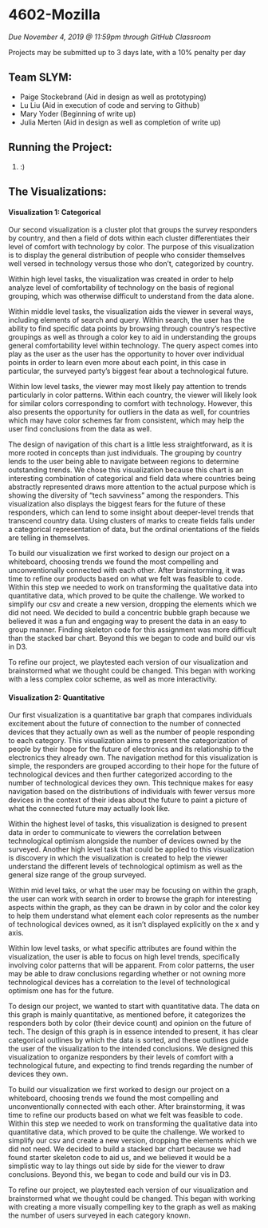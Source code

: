 # 4602-Mozilla
*Due November 4, 2019 @ 11:59pm through GitHub Classroom*

Projects may be submitted up to 3 days late, with a 10% penalty per day
## Team SLYM:
<ul>
  <li>Paige Stockebrand (Aid in design as well as prototyping)</li>
  <li>Lu Liu (Aid in execution of code and serving to Github)</li>
  <li>Mary Yoder (Beginning of write up)</li>
  <li>Julia Merten (Aid in design as well as completion of write up)</li>
</ul>

## Running the Project:
<ol>
  <li>:)</li>
</ol>

## The Visualizations:
#### Visualization 1: Categorical
Our second visualization is a cluster plot that groups the survey responders by country, and then a field of dots within each cluster differentiates their level of comfort with technology by color. The purpose of this visualization is to display the general distribution of people who consider themselves well versed in technology versus those who don’t, categorized by country. 

Within high level tasks, the visualization was created in order to help analyze level of comfortability of technology on the basis of regional grouping, which was otherwise difficult to understand from the data alone. 

Within middle level tasks, the visualization aids the viewer in several ways, including elements of search and query. Within search, the user has the ability to find specific data points by browsing through country’s respective groupings as well as through a color key to aid in understanding the groups general comfortability level within technology. The query aspect comes into play as the user as the user has the opportunity to hover over individual points in order to learn even more about each point, in this case in particular, the surveyed party’s biggest fear about a technological future. 

Within low level tasks, the viewer may most likely pay attention to trends particularly in color patterns. Within each country, the viewer will likely look for similar colors corresponding to comfort with technology. However, this also presents the opportunity for outliers in the data as well, for countries which may have color schemes far from consistent, which may help the user find conclusions from the data as well.

The design of navigation of this chart is a little less straightforward, as it is more rooted in concepts than just individuals. The grouping by country lends to the user being able to navigate between regions to determine outstanding trends. We chose this visualization because this chart is an interesting combination of categorical and field data where countries being abstractly represented draws more attention to the actual purpose which is showing the diversity of “tech savviness” among the responders. This visualization also displays the biggest fears for the future of these responders, which can lend to some insight about deeper-level trends that transcend country data. Using clusters of marks to create fields falls under a categorical representation of data, but the ordinal orientations of the fields are telling in themselves. 

To build our visualization we first worked to design our project on a whiteboard, choosing trends we found the most compelling and unconventionally connected with each other. After brainstorming, it was time to refine our products based on what we felt was feasible to code.  Within this step we needed to work on transforming the qualitative data into quantitative data, which proved to be quite the challenge. We worked to simplify our csv and create a new version, dropping the elements which we did not need. We decided to build a concentric bubble graph because we believed it was a fun and engaging way to present the data in an easy to group manner. Finding skeleton code for this assignment was more difficult than the stacked bar chart. Beyond this we began to code and build our vis in D3.

To refine our project, we playtested each version of our visualization and brainstormed what we thought could be changed. This began with working with a less complex color scheme, as well as more interactivity. 


#### Visualization 2: Quantitative
Our first visualization is a quantitative bar graph that compares individuals excitement about the future of connection to the number of connected devices that they actually own as well as the number of people responding to each category. This visualization aims to present the categorization of people by their hope for the future of electronics and its relationship to the electronics they already own. The navigation method for this visualization is simple, the responders are grouped according to their hope for the future of technological devices and then further categorized according to the number of technological devices they own. This technique makes for easy navigation based on the distributions of individuals with fewer versus more devices in the context of their ideas about the future to paint a picture of what the connected future may actually look like. 

Within the highest level of tasks, this visualization is designed to present data in order to communicate to viewers the correlation between technological optimism alongside the number of devices owned by the surveyed. Another high level task that could be applied to this visualization is discovery in which the visualization is created to help the viewer understand the different levels of technological optimism as well as the general size range of the group surveyed.

Within mid level taks, or what the user may be focusing on within the graph, the user can work with search in order to browse the graph for interesting aspects within the graph, as they can be drawn in by color and the color key to help them understand what element each color represents as the number of technological devices owned, as it isn’t displayed explicitly on the x and y axis. 

Within low level tasks, or what specific attributes are found within the visualization, the user is able to focus on high level trends, specifically involving color patterns that will be apparent. From color patterns, the user may be able to draw conclusions regarding whether or not owning more technological devices has a correlation to the level of technological optimism one has for the future. 

To design our project, we wanted to start with quantitative data. The data on this graph is mainly quantitative, as mentioned before, it categorizes the responders both by color (their device count) and opinion on the future of tech. The design of this graph is in essence intended to present, it has clear categorical outlines by which the data is sorted, and these outlines guide the user of the visualization to the intended conclusions. We designed this visualization to organize responders by their levels of comfort with a technological future, and expecting to find trends regarding the number of devices they own.

To build our visualization we first worked to design our project on a whiteboard, choosing trends we found the most compelling and unconventionally connected with each other. After brainstorming, it was time to refine our products based on what we felt was feasible to code. Within this step we needed to work on transforming the qualitative data into quantitative data, which proved to be quite the challenge. We worked to simplify our csv and create a new version, dropping the elements which we did not need. We decided to build a stacked bar chart because we had found starter skeleton code to aid us, and we believed it would be a simplistic way to lay things out side by side for the viewer to draw  conclusions. Beyond this, we began to code and build our vis in D3. 

To refine our project, we playtested each version of our visualization and brainstormed what we thought could be changed. This began with working with creating a more visually compelling key to the graph as well as making the number of users surveyed in each category known.
